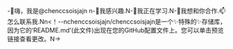 -👋嗨，我是@chenccsoisjajn n-👀我感兴趣.N-🌱我正在学习.N-💞️我想和你合作.📫怎么联系我.Nn<！--nchenccsoisjajn/chenccsoisjajn是一个✨特殊的✨存储库，因为它的‘README.md’(此文件)出现在您的GitHub配置文件上。您可以单击预览链接查看更改。N->
